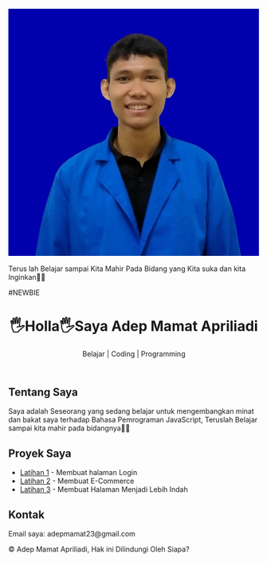 ![alt text](https://github.com/AdepMamat/AdepMamat14/blob/main/adep%20kasep.jpg?raw=true)


Terus lah Belajar sampai Kita Mahir Pada Bidang yang Kita suka dan kita Inginkan💚💚

#NEWBIE

<!DOCTYPE html>
<html lang="en">
<head>
    <meta charset="UTF-8">
    <meta name="viewport" content="width=device-width, initial-scale=1.0">
    <title>Portofolio Saya</title>
    <link href="https://cdn.jsdelivr.net/npm/bootstrap@4.5.2/dist/css/bootstrap.min.css" rel="stylesheet">
</head>
<body>
    <div class="container">
        <header class="text-center mt-5">
            <h1>🖐️Holla🖐️Saya Adep Mamat Apriliadi</h1>
            <p>Belajar | Coding | Programming</p>
        </header>
        <section id="about" class="mt-5">
            <h2>Tentang Saya</h2>
            <p>Saya adalah Seseorang yang sedang belajar untuk mengembangkan minat dan bakat saya terhadap Bahasa Pemrograman JavaScript, Teruslah Belajar sampai kita mahir pada bidangnya💚💙 </p>
        </section>
        <section id="projects" class="mt-5">
            <h2>Proyek Saya</h2>
            <ul>
                <li><a href="[URL proyek 1]">Latihan 1</a> - Membuat halaman Login  </li>
                <li><a href="[URL proyek 2]">Latihan 2</a> - Membuat E-Commerce</li>
                <li><a href="[URL proyek 3]">Latihan 3</a> - Membuat Halaman Menjadi Lebih Indah</li>
            </ul>
        </section>
        <section id="contact" class="mt-5">
            <h2>Kontak</h2>
            <p>Email saya: adepmamat23@gmail.com</p>
        </section>
    </div>
        <footer>
            <p>&copy; <span id="year"></span> Adep Mamat Apriliadi, Hak ini Dilindungi Oleh Siapa?</p>
        </footer>
    <script src="https://code.jquery.com/jquery-3.5.1.slim.min.js"></script>
    <script src="https://cdn.jsdelivr.net/npm/bootstrap@4.5.2/dist/js/bootstrap.bundle.min.js"></script>
</body>
</html>











<!---
AdepMamat/AdepMamat adalah repositori ✨ khusus ✨ karena `README.md` (file ini) muncul di profil GitHub Anda.
Anda dapat mengeklik tautan Pratinjau untuk melihat perubahan Anda.
--->
